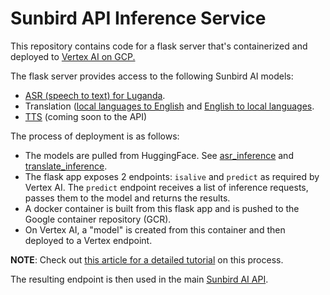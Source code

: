 # Sunbird API Inference Service
This repository contains code for a flask server that's containerized and deployed to [Vertex AI on GCP.](https://cloud.google.com/vertex-ai)

The flask server provides access to the following Sunbird AI models:
- [ASR (speech to text) for Luganda](https://huggingface.co/Sunbird/sunbird-asr).
- Translation ([local languages to English](https://huggingface.co/Sunbird/sunbird-mul-en-mbart-merged) and [English to local languages](https://huggingface.co/Sunbird/sunbird-en-mul).
- [TTS](https://huggingface.co/Sunbird/sunbird-lug-tts) (coming soon to the API)

The process of deployment is as follows:
- The models are pulled from HuggingFace. See [asr_inference](app/asr_inference.py) and [translate_inference](app/translate_inference.py).
- The flask app exposes 2 endpoints: `isalive` and `predict` as required by Vertex AI. The `predict` endpoint receives a list of inference requests, passes them to the model and returns the results.
- A docker container is built from this flask app and is pushed to the Google container repository (GCR).
- On Vertex AI, a "model" is created from this container and then deployed to a Vertex endpoint.

**NOTE**: Check out [this article for a detailed tutorial](https://medium.com/nlplanet/deploy-a-pytorch-model-with-flask-on-gcp-vertex-ai-8e81f25e605f) on this process.

The resulting endpoint is then used in the main [Sunbird AI API](https://github.com/SunbirdAI/sunbird-ai-api).
